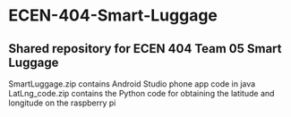 # ECEN-404-Smart-Luggage  
## Shared repository for ECEN 404 Team 05 Smart Luggage  
SmartLuggage.zip contains Android Studio phone app code in java  
LatLng_code.zip contains the Python code for obtaining the latitude and longitude on the raspberry pi  
